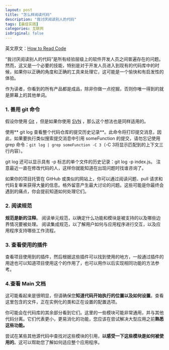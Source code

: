 ```yaml
---
layout: post
title: "怎么样阅读代码"
description: "我讨厌阅读别人的代码"
tags: [最佳实践]
categories: 互联网
isOriginal: false
---
```


英文原文：[How to Read Code ](https://spin.atomicobject.com/2017/06/01/how-to-read-code/?utm_source=wanqu.co&utm_campaign=Wanqu+Daily&utm_medium=website)

“我讨厌阅读别人的代码”是所有经验层级上的软件开发人员之间普遍存在的问题。然而，这又是一个必要的技能，特别是对于开发人员进入到现有的代码库中的时候，如果你以正确的角度和正确的工具来处理它，这可能是一个愉快和有启发性的体验。

作为读者，你看到的所有产品都是成品，除非你做一点挖掘，否则你唯一得到的就是屏幕上的其他单词。

### 1\. 善用 git 命令

假设你使用 [Git](https://git-scm.com/) ，但是如果你使用 [SVN](https://subversion.apache.org/) ，那么这个想法也是同样适用的。

使用** git log 查看整个代码仓库的提交历史记录**。此命令将打印提交消息，因此，如果要执行类似搜索提交消息中引用 someFunction 的提交，请勿忘记使用 grep 命令：`` git log | grep someFunction -C 3 ``（-C 3将显示匹配到的上下文三行内容）。

git log 还可以显示具有 -p 标志的单个文件的历史记录：git log -p index.js。 注意最近一直在修改代码的人，这样你就能知道在出现问题时找谁咨询了。

如果你的项目托管在 GitHub 或类似的网站上，你可以通过阅读问题、pull 请求和代码复审来获得大量的信息。格外留意产生最大讨论的问题。这些可能是你最终会遇到的痛点，你会提前知道如何处理它们。

### 2\. 阅读规范

**规范是新的注释**。 阅读单元规范，以确定什么功能和模块是被支持的以及哪些边界情况要被处理。 阅读集成规范，以了解用户如何与应用程序进行交互，以及应用程序支持哪些工作流程。

### 3\. 查看使用的插件

查看项目使用到的插件，然后根据这些插件可以找到使用的地方，一般通过插件的用途也可以知道项目使用这个的作用了，也可以用作以后实现相同功能的方法参考。

### 4.查看 Main 文档

这可能看起来是很明显，但请确保您**知道代码开始执行的位置以及如何设置**。查看这里包含的文件，正在实例化的类和正在设置的配置选项。

你可能会在代码库的其余部分看到它们。这里的一些模块可能非常通用，并与其他代码分离。它们代表更小，更易消化的功能，您应该在尝试解决大型应用之前**熟悉这些功能。**

尝试在某些其他源代码中查找对这些模块的引用，**以感受一下这些模块是如何被使用的**。这可以帮助您了解如何适应整个应用程序。
